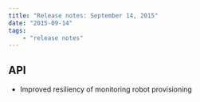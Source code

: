 ```yaml
---
title: "Release notes: September 14, 2015"
date: "2015-09-14"
tags:
    - "release notes"
---
```



## API
+ Improved resiliency of monitoring robot provisioning